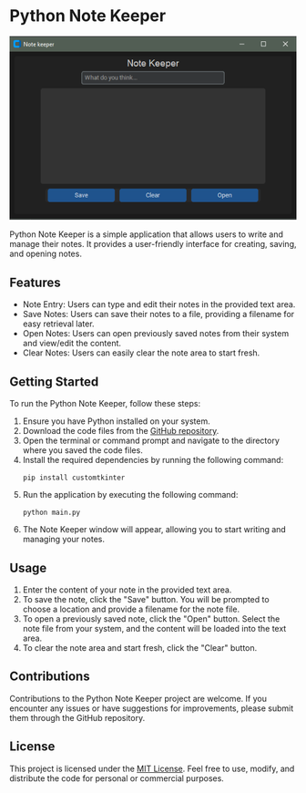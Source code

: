 # Python Note Keeper
![screenshot](ss.PNG)

Python Note Keeper is a simple application that allows users to write and manage their notes. It provides a user-friendly interface for creating, saving, and opening notes.

## Features

- Note Entry: Users can type and edit their notes in the provided text area.
- Save Notes: Users can save their notes to a file, providing a filename for easy retrieval later.
- Open Notes: Users can open previously saved notes from their system and view/edit the content.
- Clear Notes: Users can easily clear the note area to start fresh.

## Getting Started

To run the Python Note Keeper, follow these steps:

1. Ensure you have Python installed on your system.
2. Download the code files from the [GitHub repository]([https://github.com/your-repository-link](https://github.com/Untitled-Master/Note-keepe)).
3. Open the terminal or command prompt and navigate to the directory where you saved the code files.
4. Install the required dependencies by running the following command:
   ```
   pip install customtkinter
   ```
5. Run the application by executing the following command:
   ```
   python main.py
   ```
6. The Note Keeper window will appear, allowing you to start writing and managing your notes.

## Usage

1. Enter the content of your note in the provided text area.
2. To save the note, click the "Save" button. You will be prompted to choose a location and provide a filename for the note file.
3. To open a previously saved note, click the "Open" button. Select the note file from your system, and the content will be loaded into the text area.
4. To clear the note area and start fresh, click the "Clear" button.

## Contributions

Contributions to the Python Note Keeper project are welcome. If you encounter any issues or have suggestions for improvements, please submit them through the GitHub repository.

## License

This project is licensed under the [MIT License](https://opensource.org/licenses/MIT). Feel free to use, modify, and distribute the code for personal or commercial purposes.
